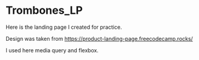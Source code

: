 # Trombones_LP
Here is the landing page I created for practice. 

Design was taken from https://product-landing-page.freecodecamp.rocks/

I used here media query and flexbox.

